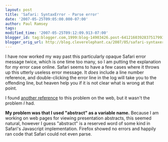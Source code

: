 ```yaml
---
layout: post
title: 'Safari: SyntaxError - Parse error'
date: '2007-05-25T09:05:00.000-07:00'
author: Paul Ramsey
tags: 
modified_time: '2007-05-25T09:12:09.913-07:00'
blogger_id: tag:blogger.com,1999:blog-14903426.post-6412160392837517993
blogger_orig_url: http://blog.cleverelephant.ca/2007/05/safari-syntaxerror-parse-error.html
---
```


I have now worked my way past this particularly opaque Safari error message twice, which is one time too many, so I am putting the explanation for *my* error case online.  Safari seems to have a few cases where it throws up this utterly useless error message.  It *does* include a line number reference, and double-clicking the error line in the log will take you to the offending line, but heaven help you if it is not clear what is wrong at that point.

I found [another reference](http://meyerweb.com/eric/thoughts/2005/07/11/safari-syntaxerror/) to this problem on the web, but it wasn't the problem *I* had.

**My problem was that I used "abstract" as a variable name.**  Because I am working on web pages for viewing presentation abstracts, this seemed natural, however I guess "abstract" is a reserved word of some kind in Safari's Javascript implementation.  Firefox showed no errors and happily ran code that Safari could not even parse.